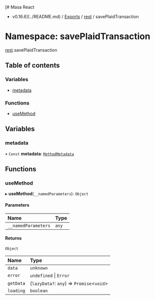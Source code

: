 [# Masa React
 - v0.16.6](../README.md) / [Exports](../modules.md) / [rest](rest.md) / savePlaidTransaction

# Namespace: savePlaidTransaction

[rest](rest.md).savePlaidTransaction

## Table of contents

### Variables

- [metadata](rest.savePlaidTransaction.md#metadata)

### Functions

- [useMethod](rest.savePlaidTransaction.md#usemethod)

## Variables

### metadata

• `Const` **metadata**: [`MethodMetadata`](../interfaces/rest.MethodMetadata.md)

## Functions

### useMethod

▸ **useMethod**(`__namedParameters`): `Object`

#### Parameters

| Name | Type |
| :------ | :------ |
| `__namedParameters` | `any` |

#### Returns

`Object`

| Name | Type |
| :------ | :------ |
| `data` | `unknown` |
| `error` | `undefined` \| `Error` |
| `getData` | (`lazyData?`: `any`) => `Promise`<`void`\> |
| `loading` | `boolean` |
